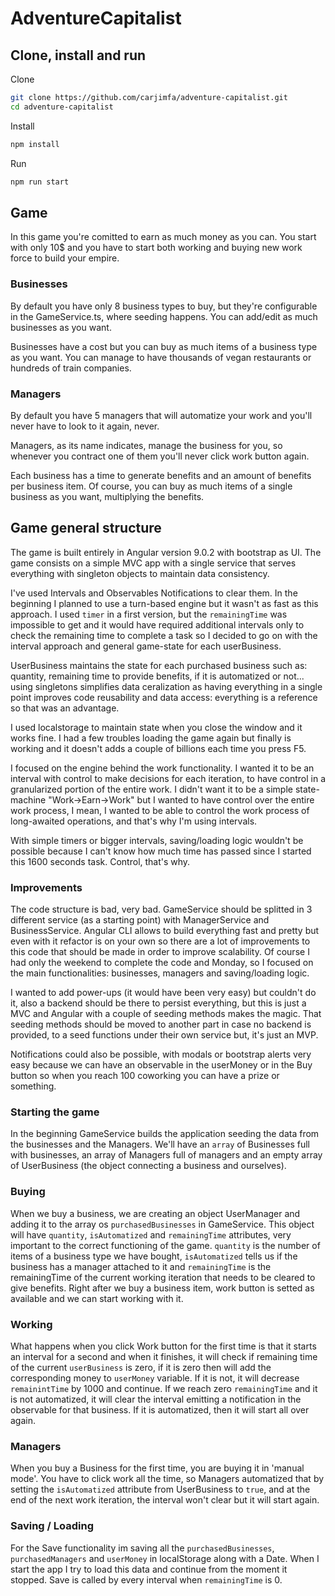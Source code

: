 # AdventureCapitalist

## Clone, install and run

Clone

```bash
git clone https://github.com/carjimfa/adventure-capitalist.git
cd adventure-capitalist
```

Install

```bash
npm install
```

Run

```bash
npm run start
```

## Game

In this game you're comitted to earn as much money as you can. You start with only 10$ and you have to start both working and buying new work force to build your empire. 

### Businesses

By default you have only 8 business types to buy, but they're configurable in the GameService.ts, where seeding happens. You can add/edit as much businesses as you want.

Businesses have a cost but you can buy as much items of a business type as you want. You can manage to have thousands of vegan restaurants or hundreds of train companies.

### Managers

By default you have 5 managers that will automatize your work and you'll never have to look to it again, never.

Managers, as its name indicates, manage the business for you, so whenever you contract one of them you'll never click work button again.

Each business has a time to generate benefits and an amount of benefits per business item. Of course, you can buy as much items of a single business as you want, multiplying the benefits. 

## Game general structure

The game is built entirely in Angular version 9.0.2 with bootstrap as UI. The game consists on a simple MVC app with a single service that serves everything with singleton objects to maintain data consistency. 

I've used Intervals and Observables Notifications to clear them. In the beginning I planned to use a turn-based engine but it wasn't as fast as this approach. I used `timer` in a first version, but the `remainingTime` was impossible to get and it would have required additional intervals only to check the remaining time to complete a task so I decided to go on with the interval approach and general game-state for each userBusiness.

UserBusiness maintains the state for each purchased business such as: quantity, remaining time to provide benefits, if it is automatized or not... using singletons simplifies data ceralization as having everything in a single point improves code reusability and data access: everything is a reference so that was an advantage.

I used localstorage to maintain state when you close the window and it works fine. I had a few troubles loading the game again but finally is working and it doesn't adds a couple of billions each time you press F5. 

I focused on the engine behind the work functionality. I wanted it to be an interval with control to make decisions for each iteration, to have control in a granularized portion of the entire work. I didn't want it to be a simple state-machine "Work->Earn->Work" but I wanted to have control over the entire work process, I mean, I wanted to be able to control the work process of long-awaited operations, and that's why I'm using intervals.

With simple timers or bigger intervals, saving/loading logic wouldn't be possible because I can't know how much time has passed since I started this 1600 seconds task. Control, that's why. 

### Improvements

The code structure is bad, very bad. GameService should be splitted in 3 different service (as a starting point) with ManagerService and BusinessService. Angular CLI allows to build everything fast and pretty but even with it refactor is on your own so there are a lot of improvements to this code that should be made in order to improve scalability. Of course I had only the weekend to complete the code and Monday, so I focused on the main functionalities: businesses, managers and saving/loading logic. 

I wanted to add power-ups (it would have been very easy) but couldn't do it, also a backend should be there to persist everything, but this is just a MVC and Angular with a couple of seeding methods makes the magic. That seeding methods should be moved to another part in case no backend is provided, to a seed functions under their own service but, it's just an MVP. 

Notifications could also be possible, with modals or bootstrap alerts very easy because we can have an observable in the userMoney or in the Buy button so when you reach 100 coworking you can have a prize or something.

### Starting the game

In the beginning GameService builds the application seeding the data from the businesses and the Managers. We'll have an `array` of Businesses full with businesses, an array of Managers full of managers and an empty array of UserBusiness (the object connecting a business and ourselves). 

### Buying

When we buy a business, we are creating an object UserManager and adding it to the array os `purchasedBusinesses` in GameService. This object will have `quantity`, `isAutomatized` and `remainingTime` attributes, very important to the correct functioning of the game. `quantity` is the number of items of a business type we have bought, `isAutomatized` tells us if the business has a manager attached to it and `remainingTime` is the remainingTime of the current working iteration that needs to be cleared to give benefits. Right after we buy a business item, work button is setted as available and we can start working with it.

### Working

What happens when you click Work button for the first time is that it starts an interval for a second and when it finishes, it will check if remaining time of the current `userBusiness` is zero, if it is zero then will add the corresponding money to `userMoney` variable. If it is not, it will decrease `remainintTime` by 1000 and continue. If we reach zero `remainingTime` and it is not automatized, it will clear the interval emitting a notification in the observable for that business. If it is automatized, then it will start all over again.  

### Managers

When you buy a Business for the first time, you are buying it in 'manual mode'. You have to click work all the time, so Managers automatized that by setting the `isAutomatized` attribute from UserBusiness to `true`, and at the end of the next work iteration, the interval won't clear but it will start again.

### Saving / Loading

For the Save functionality im saving all the `purchasedBusinesses`, `purchasedManagers` and `userMoney` in localStorage along with a Date. When I start the app I try to load this data and continue from the moment it stopped. Save is called by every interval when `remainingTime` is 0.

